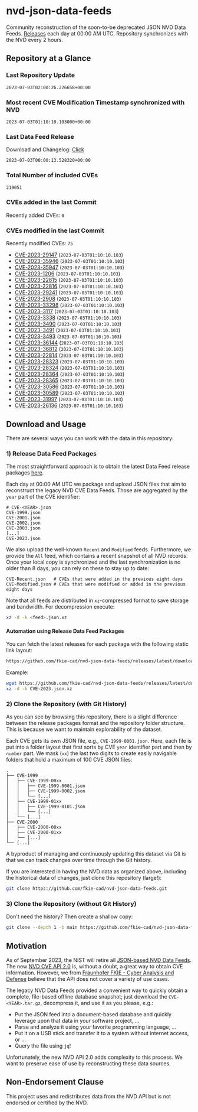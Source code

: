 # nvd-json-data-feeds

Community reconstruction of the soon-to-be deprecated JSON NVD Data Feeds. 
[Releases](https://github.com/fkie-cad/nvd-json-data-feeds/releases/latest) each day at 00:00 AM UTC.
Repository synchronizes with the NVD every 2 hours.

## Repository at a Glance

### Last Repository Update

```plain
2023-07-03T02:00:26.226658+00:00
```

### Most recent CVE Modification Timestamp synchronized with NVD

```plain
2023-07-03T01:10:10.103000+00:00
```

### Last Data Feed Release

Download and Changelog: [Click](https://github.com/fkie-cad/nvd-json-data-feeds/releases/latest)

```plain
2023-07-03T00:00:13.528320+00:00
```

### Total Number of included CVEs

```plain
219051
```

### CVEs added in the last Commit

Recently added CVEs: `0`



### CVEs modified in the last Commit

Recently modified CVEs: `75`

* [CVE-2023-29147](CVE-2023/CVE-2023-291xx/CVE-2023-29147.json) (`2023-07-03T01:10:10.103`)
* [CVE-2023-35946](CVE-2023/CVE-2023-359xx/CVE-2023-35946.json) (`2023-07-03T01:10:10.103`)
* [CVE-2023-35947](CVE-2023/CVE-2023-359xx/CVE-2023-35947.json) (`2023-07-03T01:10:10.103`)
* [CVE-2023-1206](CVE-2023/CVE-2023-12xx/CVE-2023-1206.json) (`2023-07-03T01:10:10.103`)
* [CVE-2023-22815](CVE-2023/CVE-2023-228xx/CVE-2023-22815.json) (`2023-07-03T01:10:10.103`)
* [CVE-2023-22816](CVE-2023/CVE-2023-228xx/CVE-2023-22816.json) (`2023-07-03T01:10:10.103`)
* [CVE-2023-29241](CVE-2023/CVE-2023-292xx/CVE-2023-29241.json) (`2023-07-03T01:10:10.103`)
* [CVE-2023-2908](CVE-2023/CVE-2023-29xx/CVE-2023-2908.json) (`2023-07-03T01:10:10.103`)
* [CVE-2023-33298](CVE-2023/CVE-2023-332xx/CVE-2023-33298.json) (`2023-07-03T01:10:10.103`)
* [CVE-2023-3117](CVE-2023/CVE-2023-31xx/CVE-2023-3117.json) (`2023-07-03T01:10:10.103`)
* [CVE-2023-3338](CVE-2023/CVE-2023-33xx/CVE-2023-3338.json) (`2023-07-03T01:10:10.103`)
* [CVE-2023-3490](CVE-2023/CVE-2023-34xx/CVE-2023-3490.json) (`2023-07-03T01:10:10.103`)
* [CVE-2023-3491](CVE-2023/CVE-2023-34xx/CVE-2023-3491.json) (`2023-07-03T01:10:10.103`)
* [CVE-2023-3493](CVE-2023/CVE-2023-34xx/CVE-2023-3493.json) (`2023-07-03T01:10:10.103`)
* [CVE-2023-36144](CVE-2023/CVE-2023-361xx/CVE-2023-36144.json) (`2023-07-03T01:10:10.103`)
* [CVE-2023-36812](CVE-2023/CVE-2023-368xx/CVE-2023-36812.json) (`2023-07-03T01:10:10.103`)
* [CVE-2023-22814](CVE-2023/CVE-2023-228xx/CVE-2023-22814.json) (`2023-07-03T01:10:10.103`)
* [CVE-2023-28323](CVE-2023/CVE-2023-283xx/CVE-2023-28323.json) (`2023-07-03T01:10:10.103`)
* [CVE-2023-28324](CVE-2023/CVE-2023-283xx/CVE-2023-28324.json) (`2023-07-03T01:10:10.103`)
* [CVE-2023-28364](CVE-2023/CVE-2023-283xx/CVE-2023-28364.json) (`2023-07-03T01:10:10.103`)
* [CVE-2023-28365](CVE-2023/CVE-2023-283xx/CVE-2023-28365.json) (`2023-07-03T01:10:10.103`)
* [CVE-2023-30586](CVE-2023/CVE-2023-305xx/CVE-2023-30586.json) (`2023-07-03T01:10:10.103`)
* [CVE-2023-30589](CVE-2023/CVE-2023-305xx/CVE-2023-30589.json) (`2023-07-03T01:10:10.103`)
* [CVE-2023-31997](CVE-2023/CVE-2023-319xx/CVE-2023-31997.json) (`2023-07-03T01:10:10.103`)
* [CVE-2023-26136](CVE-2023/CVE-2023-261xx/CVE-2023-26136.json) (`2023-07-03T01:10:10.103`)


## Download and Usage

There are several ways you can work with the data in this repository:

### 1) Release Data Feed Packages

The most straightforward approach is to obtain the latest Data Feed release packages [here](https://github.com/fkie-cad/nvd-json-data-feeds/releases/latest).

Each day at 00:00 AM UTC we package and upload JSON files that aim to reconstruct the legacy NVD CVE Data Feeds.
Those are aggregated by the `year` part of the CVE identifier:

```
# CVE-<YEAR>.json
CVE-1999.json
CVE-2001.json
CVE-2002.json
CVE-2003.json
[...]
CVE-2023.json
```

We also upload the well-known `Recent` and `Modified` feeds.
Furthermore, we provide the `All` feed, which contains a recent snapshot of all NVD records.
Once your local copy is synchronized and the last synchronization is no older than 8 days, you can rely on these to stay up to date:

```plain
CVE-Recent.json   # CVEs that were added in the previous eight days
CVE-Modified.json # CVEs that were modified or added in the previous eight days
```

Note that all feeds are distributed in `xz`-compressed format to save storage and bandwidth.
For decompression execute:

```sh
xz -d -k <feed>.json.xz
```


#### Automation using Release Data Feed Packages

You can fetch the latest releases for each package with the following static link layout:

```sh
https://github.com/fkie-cad/nvd-json-data-feeds/releases/latest/download/CVE-<YEAR>.json.xz
```

Example:

```sh
wget https://github.com/fkie-cad/nvd-json-data-feeds/releases/latest/download/CVE-2023.json.xz
xz -d -k CVE-2023.json.xz
```

### 2) Clone the Repository (with Git History)

As you can see by browsing this repository, there is a slight difference between the release packages format and the repository folder structure.
This is because we want to maintain explorability of the dataset.

Each CVE gets its own JSON file, e.g., `CVE-1999-0001.json`.
Here, each file is put into a folder layout that first sorts by CVE `year` identifier part and then by `number` part.
We mask (`xx`) the last two digits to create easily navigable folders that hold a maximum of 100 CVE JSON files:

```plain
.
├── CVE-1999
│   ├── CVE-1999-00xx
│   │   ├── CVE-1999-0001.json
│   │   ├── CVE-1999-0002.json
│   │   └── [...]
│   ├── CVE-1999-01xx
│   │   ├── CVE-1999-0101.json
│   │   └── [...]
│   └── [...]
├── CVE-2000
│   ├── CVE-2000-00xx
│   ├── CVE-2000-01xx
│   └── [...]
└── [...]
```

A byproduct of managing and continuously updating this dataset via Git is that we can track changes over time through the Git history.

If you are interested in having the NVD data as organized above, including the historical data of changes, just clone this repository (large!):

```sh
git clone https://github.com/fkie-cad/nvd-json-data-feeds.git
```

### 3) Clone the Repository (without Git History)

Don't need the history? Then create a shallow copy:

```sh
git clone --depth 1 -b main https://github.com/fkie-cad/nvd-json-data-feeds.git
```

## Motivation

As of September 2023, the NIST will retire all [JSON-based NVD Data Feeds](https://nvd.nist.gov/vuln/data-feeds#divRetirementBanner-1).
The new [NVD CVE API 2.0](https://nvd.nist.gov/developers/vulnerabilities) is, without a doubt, a great way to obtain CVE information.
However, we from [Fraunhofer FKIE - Cyber Analysis and Defense](https://www.fkie.fraunhofer.de/en/departments/cad.html) believe that the API does not cover a variety of use cases.

The legacy NVD Data Feeds provided a convenient way to quickly obtain a complete, file-based offline database snapshot; just download the `CVE-<YEAR>.tar.gz`, decompress it, and use it as you please, e.g.:

* Put the JSON feed into a document-based database and quickly leverage upon that data in your software project, ...
* Parse and analyze it using your favorite programming language, ...
* Put it on a USB stick and transfer it to a system without internet access, or ...
* Query the file using `jq`!

Unfortunately, the new NVD API 2.0 adds complexity to this process.
We want to preserve ease of use by reconstructing these data sources.

## Non-Endorsement Clause

This project uses and redistributes data from the NVD API but is not endorsed or certified by the NVD.